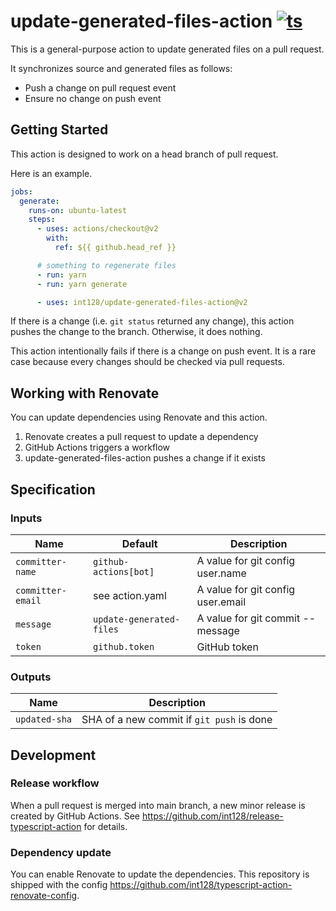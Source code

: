 # update-generated-files-action [![ts](https://github.com/int128/update-generated-files-action/actions/workflows/ts.yaml/badge.svg)](https://github.com/int128/update-generated-files-action/actions/workflows/ts.yaml)

This is a general-purpose action to update generated files on a pull request.

It synchronizes source and generated files as follows:

- Push a change on pull request event
- Ensure no change on push event


## Getting Started

This action is designed to work on a head branch of pull request.

Here is an example.

```yaml
jobs:
  generate:
    runs-on: ubuntu-latest
    steps:
      - uses: actions/checkout@v2
        with:
          ref: ${{ github.head_ref }}

      # something to regenerate files
      - run: yarn
      - run: yarn generate

      - uses: int128/update-generated-files-action@v2
```

If there is a change (i.e. `git status` returned any change), this action pushes the change to the branch.
Otherwise, it does nothing.

This action intentionally fails if there is a change on push event.
It is a rare case because every changes should be checked via pull requests.


## Working with Renovate

You can update dependencies using Renovate and this action.

1. Renovate creates a pull request to update a dependency
1. GitHub Actions triggers a workflow
1. update-generated-files-action pushes a change if it exists


## Specification

### Inputs

| Name | Default | Description
|------|----------|------------
| `committer-name` | `github-actions[bot]` | A value for git config user.name
| `committer-email` | see action.yaml | A value for git config user.email
| `message` | `update-generated-files` | A value for git commit --message
| `token` | `github.token` | GitHub token


### Outputs

| Name | Description
|------|------------
| `updated-sha` | SHA of a new commit if `git push` is done


## Development

### Release workflow

When a pull request is merged into main branch, a new minor release is created by GitHub Actions.
See https://github.com/int128/release-typescript-action for details.

### Dependency update

You can enable Renovate to update the dependencies.
This repository is shipped with the config https://github.com/int128/typescript-action-renovate-config.
